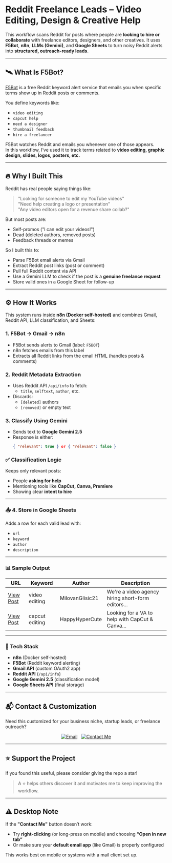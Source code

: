 # Reddit Freelance Leads – Video Editing, Design & Creative Help

This workflow scans Reddit for posts where people are **looking to hire or collaborate** with freelance editors, designers, and other creatives. It uses **F5Bot**, **n8n**, **LLMs (Gemini)**, and **Google Sheets** to turn noisy Reddit alerts into **structured, outreach-ready leads**.

---

## 🛰️ What Is F5Bot?

[F5Bot](https://f5bot.com) is a free Reddit keyword alert service that emails you when specific terms show up in Reddit posts or comments.

You define keywords like:
- `video editing`
- `capcut help`
- `need a designer`
- `thumbnail feedback`
- `hire a freelancer`

F5Bot watches Reddit and emails you whenever one of those appears.  
In this workflow, I’ve used it to track terms related to **video editing, graphic design, slides, logos, posters, etc.**

---

## 🔥 Why I Built This

Reddit has real people saying things like:

> "Looking for someone to edit my YouTube videos"  
> "Need help creating a logo or presentation"  
> "Any video editors open for a revenue share collab?"

But most posts are:
- Self-promos ("I can edit your videos!")
- Dead (deleted authors, removed posts)
- Feedback threads or memes

So I built this to:
- Parse F5Bot email alerts via Gmail
- Extract Reddit post links (post or comment)
- Pull full Reddit content via API
- Use a Gemini LLM to check if the post is a **genuine freelance request**
- Store valid ones in a Google Sheet for follow-up

---

## ⚙️ How It Works

This system runs inside **n8n (Docker self-hosted)** and combines Gmail, Reddit API, LLM classification, and Sheets:

### 1. F5Bot → Gmail → n8n
- F5Bot sends alerts to Gmail (label: `F5BOT`)
- n8n fetches emails from this label
- Extracts all Reddit links from the email HTML (handles posts & comments)

### 2. Reddit Metadata Extraction
- Uses Reddit API `/api/info` to fetch:
  - `title`, `selftext`, `author`, etc.
- Discards:
  - `[deleted]` authors
  - `[removed]` or empty text

### 3. Classify Using Gemini
- Sends text to **Google Gemini 2.5**
- Response is either:
  ```json
  { "relevant": true } or { "relevant": false }
### ✅ Classification Logic

Keeps only relevant posts:

- People **asking for help**
- Mentioning tools like **CapCut, Canva, Premiere**
- Showing clear **intent to hire**

---

### 📤 4. Store in Google Sheets

Adds a row for each valid lead with:

- `url`
- `keyword`
- `author`
- `description`

---

### 📊 Sample Output

| URL              | Keyword        | Author           | Description                                       |
|------------------|----------------|------------------|---------------------------------------------------|
| [View Post](https://...) | video editing   | MilovanGlisic21   | We're a video agency hiring short-form editors... |
| [View Post](https://...) | capcut editing  | HappyHyperCute     | Looking for a VA to help with CapCut & Canva...   |

---

### 🧱 Tech Stack

- **n8n** (Docker self-hosted)
- **F5Bot** (Reddit keyword alerting)
- **Gmail API** (custom OAuth2 app)
- **Reddit API** (`/api/info`)
- **Google Gemini 2.5** (classification model)
- **Google Sheets API** (final storage)

---

## 📬 Contact & Customization

Need this customized for your business niche, startup leads, or freelance outreach?

<div align="center">

[![Email](https://img.shields.io/badge/email-purnikparisha@gmail.com-blue?style=for-the-badge&logo=gmail)](mailto:purnikparisha@gmail.com)
&nbsp;
[![Contact Me](https://img.shields.io/badge/CONTACT_ME-red?style=for-the-badge)](mailto:purnikparisha@gmail.com)

</div>

---

## ⭐ Support the Project

If you found this useful, please consider giving the repo a star!

> A ⭐ helps others discover it and motivates me to keep improving the workflow.

---

## ⚠️ Desktop Note

If the **"Contact Me"** button doesn’t work:

- Try **right-clicking** (or long-press on mobile) and choosing **“Open in new tab”**
- Or make sure your **default email app** (like Gmail) is properly configured

This works best on mobile or systems with a mail client set up.

